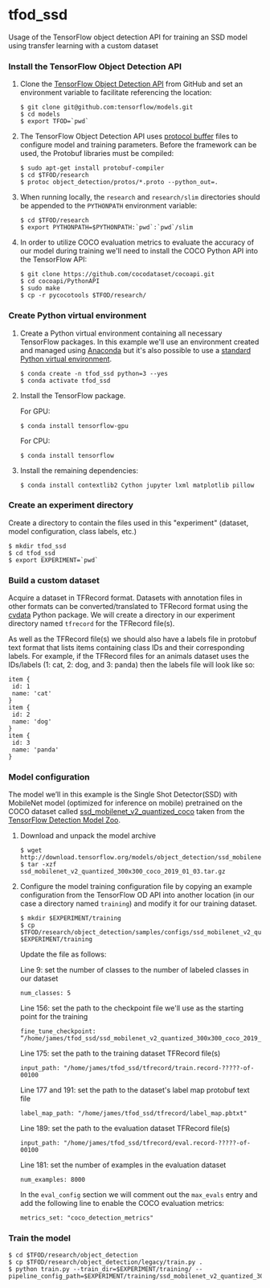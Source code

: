 # tfod_ssd
Usage of the TensorFlow object detection API for training an SSD model using transfer learning with a custom dataset 

### Install the TensorFlow Object Detection API
1. Clone the [TensorFlow Object Detection API](https://github.com/tensorflow/models/tree/master/research/object_detection) 
from GitHub and set an environment variable to facilitate referencing the location:
    ```
    $ git clone git@github.com:tensorflow/models.git
    $ cd models
    $ export TFOD=`pwd`
    ```

2. The TensorFlow Object Detection API uses [protocol buffer](https://developers.google.com/protocol-buffers) 
files to configure model and training parameters. Before the framework can be used, 
the Protobuf libraries must be compiled: 
    ```
    $ sudo apt-get install protobuf-compiler
    $ cd $TFOD/research
    $ protoc object_detection/protos/*.proto --python_out=.
    ```

3. When running locally, the `research` and `research/slim` 
directories should be appended to the `PYTHONPATH` environment variable: 
    ```
    $ cd $TFOD/research
    $ export PYTHONPATH=$PYTHONPATH:`pwd`:`pwd`/slim
    ```
4. In order to utilize COCO evaluation metrics to evaluate the accuracy of our model 
during training we'll need to install the COCO Python API into the TensorFlow API:
    ```
    $ git clone https://github.com/cocodataset/cocoapi.git
    $ cd cocoapi/PythonAPI
    $ sudo make
    $ cp -r pycocotools $TFOD/research/
    ```

### Create Python virtual environment
1. Create a Python virtual environment containing all necessary TensorFlow packages. 
In this example we'll use an environment created and managed using 
[Anaconda](https://www.anaconda.com/distribution/) but it's also possible to use 
a [standard Python virtual environment](https://packaging.python.org/guides/installing-using-pip-and-virtual-environments/).
    ```
    $ conda create -n tfod_ssd python=3 --yes
    $ conda activate tfod_ssd
    ```
2. Install the TensorFlow package.

    For GPU:
    ```
    $ conda install tensorflow-gpu
    ```
    For CPU:
    ```
    $ conda install tensorflow
    ```

3. Install the remaining dependencies:
    ```
    $ conda install contextlib2 Cython jupyter lxml matplotlib pillow
    ```

### Create an experiment directory
Create a directory to contain the files used in this "experiment" (dataset, model 
configuration, class labels, etc.)
```
$ mkdir tfod_ssd
$ cd tfod_ssd
$ export EXPERIMENT=`pwd`
```

### Build a custom dataset

Acquire a dataset in TFRecord format. Datasets with annotation files in other formats 
can be converted/translated to TFRecord format using the [cvdata](https://github.com/monocongo/cvdata) 
Python package. We will create a directory in our experiment directory named `tfrecord`
for the TFRecord file(s).

As well as the TFRecord file(s) we should also have a labels file in protobuf text 
format that lists items containing class IDs and their corresponding labels. 
For example, if the TFRecord files for an animals dataset uses the IDs/labels (1: cat, 
2: dog, and 3: panda) then the labels file will look like so:
```
item {
 id: 1
 name: 'cat'
}
item {
 id: 2
 name: 'dog'
}
item {
 id: 3
 name: 'panda'
}
```

### Model configuration
The model we’ll in this example is the Single Shot Detector(SSD) with MobileNet 
model (optimized for inference on mobile) pretrained on the COCO dataset called 
[ssd_mobilenet_v2_quantized_coco](http://download.tensorflow.org/models/object_detection/ssd_mobilenet_v2_quantized_300x300_coco_2019_01_03.tar.gz) 
taken from the [TensorFlow Detection Model Zoo](https://github.com/tensorflow/models/blob/master/research/object_detection/g3doc/detection_model_zoo.md).

1. Download and unpack the model archive
    ```
    $ wget http://download.tensorflow.org/models/object_detection/ssd_mobilenet_v2_quantized_300x300_coco_2019_01_03.tar.gz
    $ tar -xzf ssd_mobilenet_v2_quantized_300x300_coco_2019_01_03.tar.gz
    ```

2. Configure the model training configuration file by copying an example configuration 
from the TensorFlow OD API into another location (in our case a directory named 
`training`) and modify it for our training dataset.
    ```
    $ mkdir $EXPERIMENT/training
    $ cp $TFOD/research/object_detection/samples/configs/ssd_mobilenet_v2_quantized_300x300_coco.config $EXPERIMENT/training
    ```
   Update the file as follows:
   
   Line 9: set the number of classes to the number of labeled classes in our dataset
   ```
   num_classes: 5
   ```

   Line 156: set the path to the checkpoint file we'll use as the starting point for the training
   ```
   fine_tune_checkpoint: “/home/james/tfod_ssd/ssd_mobilenet_v2_quantized_300x300_coco_2019_01_03/model.ckpt"
   ```

   Line 175: set the path to the training dataset TFRecord file(s)
   ```
   input_path: "/home/james/tfod_ssd/tfrecord/train.record-?????-of-00100
   ``` 

   Line 177 and 191: set the path to the dataset's label map protobuf text file
   ```
   label_map_path: "/home/james/tfod_ssd/tfrecord/label_map.pbtxt"
   ```
   
   Line 189: set the path to the evaluation dataset TFRecord file(s)
   ```
   input_path: "/home/james/tfod_ssd/tfrecord/eval.record-?????-of-00100
   ``` 
   
   Line 181: set the number of examples in the evaluation dataset
   ```
   num_examples: 8000
   ```
   
   In the `eval_config` section we will comment out the `max_evals` entry and add 
   the following line to enable the COCO evaluation metrics:
   ```
   metrics_set: "coco_detection_metrics"
   ```

### Train the model
```
$ cd $TFOD/research/object_detection
$ cp $TFOD/research/object_detection/legacy/train.py .
$ python train.py --train_dir=$EXPERIMENT/training/ --pipeline_config_path=$EXPERIMENT/training/ssd_mobilenet_v2_quantized_300x300_coco.config
```
